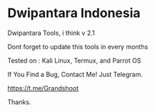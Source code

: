 #  Dwipantara Indonesia
Dwipantara Tools, i think v 2.1

Dont forget to update this tools in every months

Tested on : Kali Linux, Termux, and Parrot OS

If You Find a Bug, Contact Me!
Just Telegram.

https://t.me/Grandshoot

Thanks.
